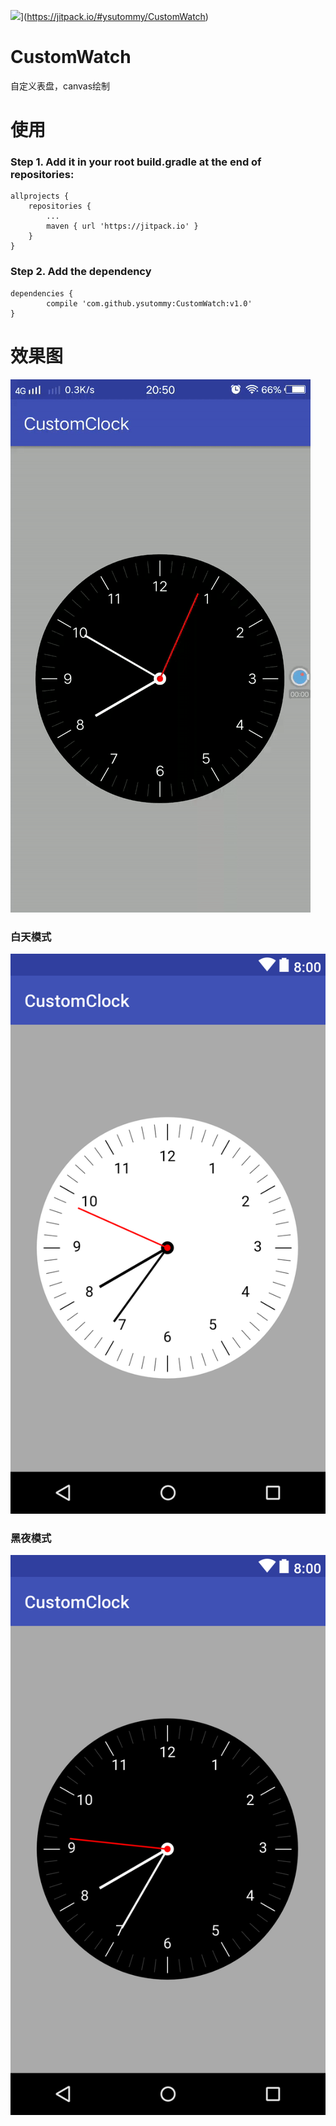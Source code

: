 ![](https://jitpack.io/v/ysutommy/CustomWatch.svg)](https://jitpack.io/#ysutommy/CustomWatch)

# CustomWatch
自定义表盘，canvas绘制

# 使用
### Step 1. Add it in your root build.gradle at the end of repositories:
	allprojects {
		repositories {
			...
			maven { url 'https://jitpack.io' }
		}
	}

### Step 2. Add the dependency
	dependencies {
	        compile 'com.github.ysutommy:CustomWatch:v1.0'
	}
  
# 效果图
![](https://github.com/ysutommy/CustomWatch/blob/master/app/imgs/customwatch.gif "")

### 白天模式
![](https://github.com/ysutommy/CustomWatch/blob/master/app/imgs/white.png "")

### 黑夜模式
![](https://github.com/ysutommy/CustomWatch/blob/master/app/imgs/black.png "")
